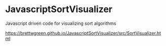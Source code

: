 # JavascriptSortVisualizer
Javascript driven code for visualizing sort algorithms

https://brettwgreen.github.io/JavascriptSortVisualizer/src/SortVisualizer.html
